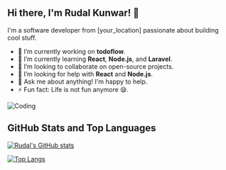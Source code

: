 ## Hi there, I'm Rudal Kunwar! 👋

I'm a software developer from [your_location] passionate about building cool stuff.

- 🔭 I’m currently working on **todoflow**.
- 🌱 I’m currently learning **React**, **Node.js**, and **Laravel**.
- 👯 I’m looking to collaborate on open-source projects.
- 🤔 I’m looking for help with **React** and **Node.js**.
- 💬 Ask me about anything! I'm happy to help.
- ⚡ Fun fact: Life is not fun anymore 😪.

![Coding](https://media.giphy.com/media/3o7buirYcmV5nSwIRW/giphy.gif)

## GitHub Stats and Top Languages
[![Rudal's GitHub stats](https://github-readme-stats.vercel.app/api?username=rudalkunwar&show_icons=true&theme=radical)](https://github.com/anuraghazra/github-readme-stats)

[![Top Langs](https://github-readme-stats.vercel.app/api/top-langs/?username=rudalkunwar&layout=compact)](https://github.com/anuraghazra/github-readme-stats)

